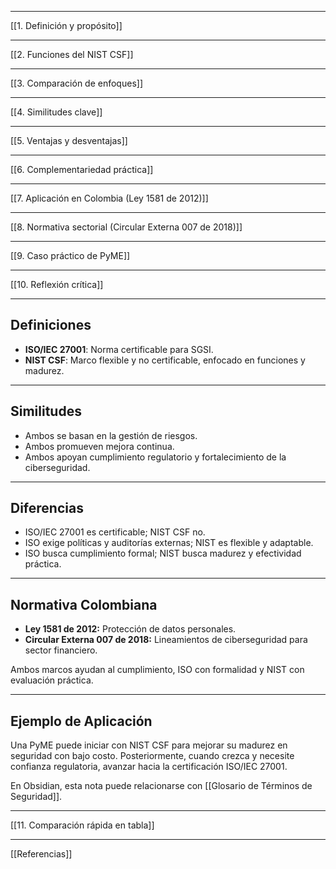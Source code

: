 
---

[[1. Definición y propósito]]

---
  
[[2. Funciones del NIST CSF]]

---

[[3. Comparación de enfoques]]

---

[[4. Similitudes clave]]

---

[[5. Ventajas y desventajas]]

---

[[6. Complementariedad práctica]]

---

[[7. Aplicación en Colombia (Ley 1581 de 2012)]]

---

[[8. Normativa sectorial (Circular Externa 007 de 2018)]]

---

[[9. Caso práctico de PyME]]

---

[[10. Reflexión crítica]]

---

## Definiciones
- **ISO/IEC 27001**: Norma certificable para SGSI.  
- **NIST CSF**: Marco flexible y no certificable, enfocado en funciones y madurez.

---

## Similitudes
- Ambos se basan en la gestión de riesgos.  
- Ambos promueven mejora continua.  
- Ambos apoyan cumplimiento regulatorio y fortalecimiento de la ciberseguridad.  

---

## Diferencias
- ISO/IEC 27001 es certificable; NIST CSF no.  
- ISO exige políticas y auditorías externas; NIST es flexible y adaptable.  
- ISO busca cumplimiento formal; NIST busca madurez y efectividad práctica.  

---

## Normativa Colombiana
- **Ley 1581 de 2012:** Protección de datos personales.  
- **Circular Externa 007 de 2018:** Lineamientos de ciberseguridad para sector financiero.  

Ambos marcos ayudan al cumplimiento, ISO con formalidad y NIST con evaluación práctica.

---

## Ejemplo de Aplicación
Una PyME puede iniciar con NIST CSF para mejorar su madurez en seguridad con bajo costo. Posteriormente, cuando crezca y necesite confianza regulatoria, avanzar hacia la certificación ISO/IEC 27001.  

En Obsidian, esta nota puede relacionarse con [[Glosario de Términos de Seguridad]].

---

[[11. Comparación rápida en tabla]]

---
[[Referencias]]
